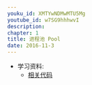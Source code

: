 ```yaml
---
youku_id: XMTYwNDMwMTU5Mg
youtube_id: w7SG9hhhwvI
description: 
chapter: 1
title: 进程池 Pool
date: 2016-11-3
---
```

* 学习资料:
  * [相关代码](https://github.com/MorvanZhou/tutorials/blob/master/multiprocessingTUT/multiprocessing5_pool.py)

